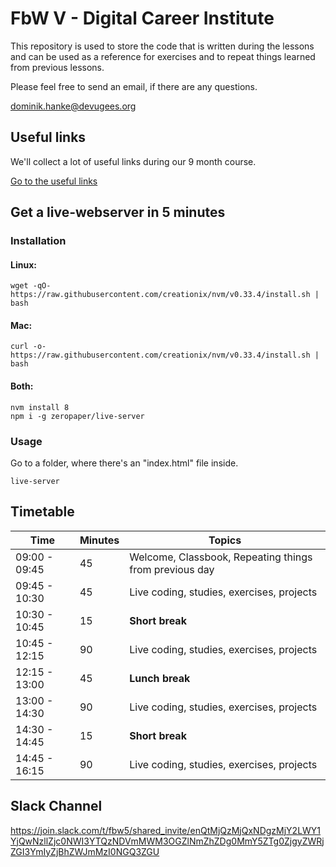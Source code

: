 # FbW V - Digital Career Institute

This repository is used to store the code that is written during the lessons and can be used as a reference for exercises and to repeat things learned from previous lessons.

Please feel free to send an email, if there are any questions.

dominik.hanke@devugees.org

## Useful links

We'll collect a lot of useful links during our 9 month course.

[Go to the useful links](https://github.com/noreading/dci-fbw5/blob/master/links.md)

## Get a live-webserver in 5 minutes

### Installation

#### Linux:

```wget -qO- https://raw.githubusercontent.com/creationix/nvm/v0.33.4/install.sh | bash```

#### Mac:

```curl -o- https://raw.githubusercontent.com/creationix/nvm/v0.33.4/install.sh | bash```

#### Both:

```
nvm install 8
npm i -g zeropaper/live-server
```

### Usage

Go to a folder, where there's an "index.html" file inside.

```live-server```

## Timetable

|Time|Minutes|Topics|
|---|---|---|
|09:00 - 09:45|45|Welcome, Classbook, Repeating things from previous day|
|09:45 - 10:30|45|Live coding, studies, exercises, projects|
|10:30 - 10:45|15|**Short break**|
|10:45 - 12:15|90|Live coding, studies, exercises, projects|
|12:15 - 13:00|45|**Lunch break**|
|13:00 - 14:30|90|Live coding, studies, exercises, projects|
|14:30 - 14:45|15|**Short break**|
|14:45 - 16:15|90|Live coding, studies, exercises, projects|

## Slack Channel

https://join.slack.com/t/fbw5/shared_invite/enQtMjQzMjQxNDgzMjY2LWY1YjQwNzllZjc0NWI3YTQzNDVmMWM3OGZlNmZhZDg0MmY5ZTg0ZjgyZWRjZGI3YmIyZjBhZWJmMzI0NGQ3ZGU
